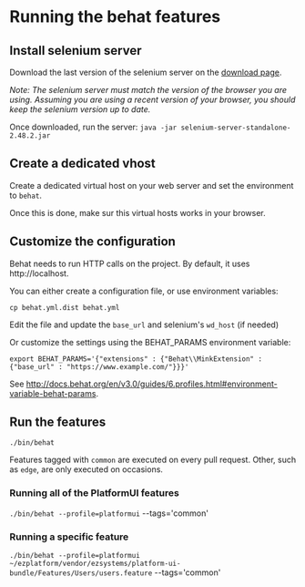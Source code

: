 # Running the behat features

## Install selenium server
Download the last version of the selenium server on the [download page](http://www.seleniumhq.org/download/).

*Note: The selenium server must match the version of the browser you are using. Assuming you are using
a recent version of your browser, you should keep the selenium version up to date.*

Once downloaded, run the server: `java -jar selenium-server-standalone-2.48.2.jar`

## Create a dedicated vhost
Create a dedicated virtual host on your web server and set the environment to `behat`.

Once this is done, make sur this virtual hosts works in your browser.

## Customize the configuration
Behat needs to run HTTP calls on the project. By default, it uses http://localhost.

You can either create a configuration file, or use environment variables:

```
cp behat.yml.dist behat.yml
```
Edit the file and update the `base_url` and selenium's `wd_host` (if needed)

Or customize the settings using the BEHAT_PARAMS environment variable:
```
export BEHAT_PARAMS='{"extensions" : {"Behat\\MinkExtension" : {"base_url" : "https://www.example.com/"}}}'
```

See http://docs.behat.org/en/v3.0/guides/6.profiles.html#environment-variable-behat-params.

## Run the features

```
./bin/behat
```

Features tagged with `common` are executed on every pull request. Other, such as `edge`, are only executed on occasions.

### Running all of the PlatformUI features
`./bin/behat --profile=platformui` --tags='common'

### Running a specific feature
`./bin/behat --profile=platformui ~/ezplatform/vendor/ezsystems/platform-ui-bundle/Features/Users/users.feature`  --tags='common'
